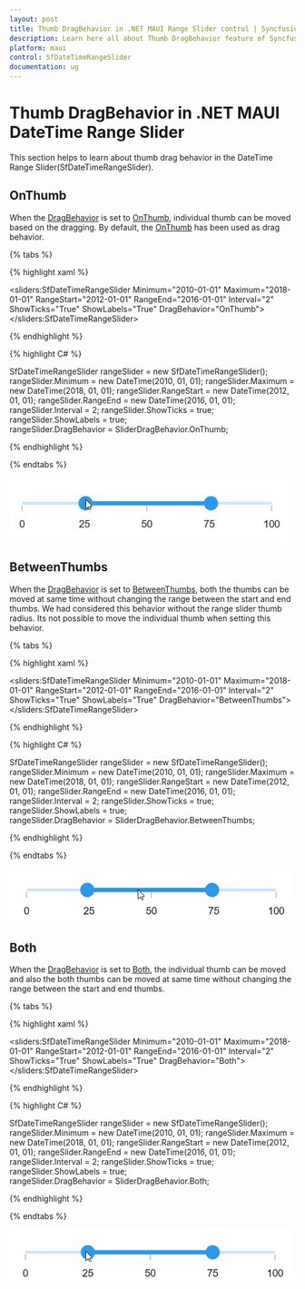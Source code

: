 ```yaml
---
layout: post
title: Thumb DragBehavior in .NET MAUI Range Slider control | Syncfusion
description: Learn here all about Thumb DragBehavior feature of Syncfusion .NET MAUI Range Slider (SfDateTimeRangeSlider) control and more.
platform: maui
control: SfDateTimeRangeSlider
documentation: ug
---
```


# Thumb DragBehavior in .NET MAUI DateTime Range Slider

This section helps to learn about thumb drag behavior in the DateTime Range Slider(SfDateTimeRangeSlider).

## OnThumb

When the [DragBehavior](https://help.syncfusion.com/cr/maui/Syncfusion.Maui.Sliders.RangeSliderBase.html#Syncfusion_Maui_Sliders_RangeSliderBase_DragBehavior) is set to [OnThumb](https://help.syncfusion.com/cr/maui/Syncfusion.Maui.Sliders.SliderDragBehavior.html#Syncfusion_Maui_Sliders_SliderDragBehavior_OnThumb), individual thumb can be moved based on the dragging. By default, the [OnThumb](https://help.syncfusion.com/cr/maui/Syncfusion.Maui.Sliders.SliderDragBehavior.html#Syncfusion_Maui_Sliders_SliderDragBehavior_OnThumb) has been used as drag behavior.

{% tabs %}

{% highlight xaml %}

<sliders:SfDateTimeRangeSlider Minimum="2010-01-01" 
                               Maximum="2018-01-01" 
                               RangeStart="2012-01-01" 
                               RangeEnd="2016-01-01"
                               Interval="2" 
                               ShowTicks="True"
                               ShowLabels="True"
                               DragBehavior="OnThumb">
</sliders:SfDateTimeRangeSlider>

{% endhighlight %}

{% highlight C# %}

SfDateTimeRangeSlider rangeSlider = new SfDateTimeRangeSlider();
rangeSlider.Minimum = new DateTime(2010, 01, 01);
rangeSlider.Maximum = new DateTime(2018, 01, 01);
rangeSlider.RangeStart = new DateTime(2012, 01, 01);
rangeSlider.RangeEnd = new DateTime(2016, 01, 01);
rangeSlider.Interval = 2; 
rangeSlider.ShowTicks = true;
rangeSlider.ShowLabels = true;  
rangeSlider.DragBehavior = SliderDragBehavior.OnThumb;

{% endhighlight %}

{% endtabs %}

![DragBehavior OnThumb](images/drag-behavior/onthumb.gif)

## BetweenThumbs

When the [DragBehavior](https://help.syncfusion.com/cr/maui/Syncfusion.Maui.Sliders.RangeSliderBase.html#Syncfusion_Maui_Sliders_RangeSliderBase_DragBehavior) is set to [BetweenThumbs](https://help.syncfusion.com/cr/maui/Syncfusion.Maui.Sliders.SliderDragBehavior.html#Syncfusion_Maui_Sliders_SliderDragBehavior_BetweenThumbs), both the thumbs can be moved at same time without changing the range between the start and end thumbs. We had considered this behavior without the range slider thumb radius. Its not possible to move the individual thumb when setting this behavior.

{% tabs %}

{% highlight xaml %}

<sliders:SfDateTimeRangeSlider Minimum="2010-01-01" 
                               Maximum="2018-01-01" 
                               RangeStart="2012-01-01" 
                               RangeEnd="2016-01-01" 
                               Interval="2" 
                               ShowTicks="True"
                               ShowLabels="True"
                               DragBehavior="BetweenThumbs">
</sliders:SfDateTimeRangeSlider>

{% endhighlight %}

{% highlight C# %}

SfDateTimeRangeSlider rangeSlider = new SfDateTimeRangeSlider();
rangeSlider.Minimum = new DateTime(2010, 01, 01);
rangeSlider.Maximum = new DateTime(2018, 01, 01);
rangeSlider.RangeStart = new DateTime(2012, 01, 01);
rangeSlider.RangeEnd = new DateTime(2016, 01, 01);
rangeSlider.Interval = 2; 
rangeSlider.ShowTicks = true;
rangeSlider.ShowLabels = true;   
rangeSlider.DragBehavior = SliderDragBehavior.BetweenThumbs;

{% endhighlight %}

{% endtabs %}

![DragBehavior Betweenthumb](images/drag-behavior/betweenthumb.gif)

## Both

When the  [DragBehavior](https://help.syncfusion.com/cr/maui/Syncfusion.Maui.Sliders.RangeSliderBase.html#Syncfusion_Maui_Sliders_RangeSliderBase_DragBehavior) is set to [Both](https://help.syncfusion.com/cr/maui/Syncfusion.Maui.Sliders.SliderDragBehavior.html#Syncfusion_Maui_Sliders_SliderDragBehavior_Both), the individual thumb can be moved and also the both thumbs can be moved at same time without changing the range between the start and end thumbs.

{% tabs %}

{% highlight xaml %}

<sliders:SfDateTimeRangeSlider Minimum="2010-01-01" 
                               Maximum="2018-01-01" 
                               RangeStart="2012-01-01" 
                               RangeEnd="2016-01-01" 
                               Interval="2" 
                               ShowTicks="True"
                               ShowLabels="True"
                               DragBehavior="Both">
</sliders:SfDateTimeRangeSlider>

{% endhighlight %}

{% highlight C# %}

SfDateTimeRangeSlider rangeSlider = new SfDateTimeRangeSlider();
rangeSlider.Minimum = new DateTime(2010, 01, 01);
rangeSlider.Maximum = new DateTime(2018, 01, 01);
rangeSlider.RangeStart = new DateTime(2012, 01, 01);
rangeSlider.RangeEnd = new DateTime(2016, 01, 01);
rangeSlider.Interval = 2; 
rangeSlider.ShowTicks = true; 
rangeSlider.ShowLabels = true;  
rangeSlider.DragBehavior = SliderDragBehavior.Both;

{% endhighlight %}

{% endtabs %}

![DragBehavior Both](images/drag-behavior/both.gif)

